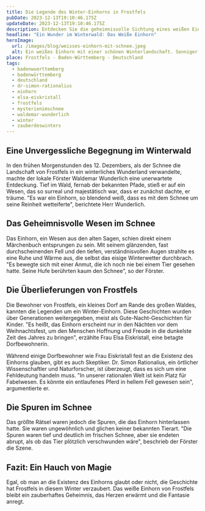 ```yaml
---
title: Die Legende des Winter-Einhorns in Frostfels
pubDate: 2023-12-13T19:10:46.175Z
updateDate: 2023-12-13T19:10:46.175Z
description: Entdecken Sie die geheimnisvolle Sichtung eines weißen Einhorns im Herzen des Winters. Eine Geschichte, die die Grenzen zwischen Realität und Märchen verwischt.
headline: "Ein Wunder im Winterwald: Das Weiße Einhorn"
heroImage:
  url: /images/blog/weisses-einhorn-mit-schnee.jpeg
  alt: Ein weißes Einhorn mit einer schönen Winterlandschaft. Sonniger Tag.
place: Frostfels - Baden-Württemberg - Deutschland
tags:
  - badenwuerttemberg
  - badenwürttemberg
  - deutschland
  - dr-simon-rationalius
  - einhorn
  - elsa-eiskristall
  - frostfels
  - mysterienimschnee
  - waldemar-wunderlich
  - winter
  - zauberdeswinters
---
```


## Eine Unvergessliche Begegnung im Winterwald

In den frühen Morgenstunden des 12. Dezembers, als der Schnee die Landschaft von Frostfels in ein winterliches Wunderland verwandelte, machte der lokale Förster Waldemar Wunderlich eine unerwartete Entdeckung. Tief im Wald, fernab der bekannten Pfade, stieß er auf ein Wesen, das so surreal und majestätisch war, dass er zunächst dachte, er träume. "Es war ein Einhorn, so blendend weiß, dass es mit dem Schnee um seine Reinheit wetteiferte", berichtete Herr Wunderlich.

## Das Geheimnisvolle Wesen im Schnee

Das Einhorn, ein Wesen aus den alten Sagen, schien direkt einem Märchenbuch entsprungen zu sein. Mit seinem glänzenden, fast durchscheinenden Fell und den tiefen, verständnisvollen Augen strahlte es eine Ruhe und Wärme aus, die selbst das eisige Winterwetter durchbrach. "Es bewegte sich mit einer Anmut, die ich noch nie bei einem Tier gesehen hatte. Seine Hufe berührten kaum den Schnee", so der Förster.

## Die Überlieferungen von Frostfels

Die Bewohner von Frostfels, ein kleines Dorf am Rande des großen Waldes, kannten die Legenden um ein Winter-Einhorn. Diese Geschichten wurden über Generationen weitergegeben, meist als Gute-Nacht-Geschichten für Kinder. "Es heißt, das Einhorn erscheint nur in den Nächten vor dem Weihnachtsfest, um den Menschen Hoffnung und Freude in die dunkelste Zeit des Jahres zu bringen", erzählte Frau Elsa Eiskristall, eine betagte Dorfbewohnerin.

Während einige Dorfbewohner wie Frau Eiskristall fest an die Existenz des Einhorns glauben, gibt es auch Skeptiker. Dr. Simon Rationalius, ein örtlicher Wissenschaftler und Naturforscher, ist überzeugt, dass es sich um eine Fehldeutung handeln muss. "In unserer rationalen Welt ist kein Platz für Fabelwesen. Es könnte ein entlaufenes Pferd in hellem Fell gewesen sein", argumentierte er.

## Die Spuren im Schnee

Das größte Rätsel waren jedoch die Spuren, die das Einhorn hinterlassen hatte. Sie waren ungewöhnlich und glichen keiner bekannten Tierart. "Die Spuren waren tief und deutlich im frischen Schnee, aber sie endeten abrupt, als ob das Tier plötzlich verschwunden wäre", beschrieb der Förster die Szene.

## Fazit: Ein Hauch von Magie

Egal, ob man an die Existenz des Einhorns glaubt oder nicht, die Geschichte hat Frostfels in diesem Winter verzaubert. Das weiße Einhorn von Frostfels bleibt ein zauberhaftes Geheimnis, das Herzen erwärmt und die Fantasie anregt.
